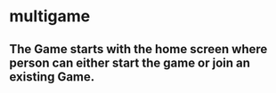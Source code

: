 # multigame

## The Game starts with the home screen where person can either start the game or join an existing Game.
